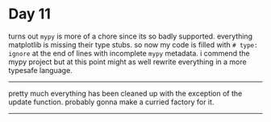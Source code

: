 # Day 11

turns out `mypy` is more of a chore since its so badly supported. everything matplotlib is missing their type stubs. so now my code is filled with `# type: ignore` at the end of lines with incomplete `mypy` metadata.
i commend the mypy project but at this point might as well rewrite everything in a more typesafe language.

---

pretty much everything has been cleaned up with the exception of the update function. probably gonna make a curried factory for it.

---
